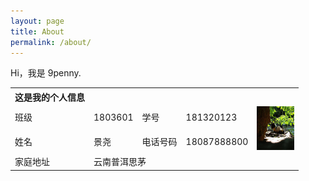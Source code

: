 ```yaml
---
layout: page
title: About
permalink: /about/
---
```


Hi，我是 9penny.

<table><th style="text-align: center;">这是我的个人信息</th><tr><td>班级</td><td>1803601</td><td>学号</td><td>181320123</td><td rowspan="2" colspan="4"><img src="https://raw.githubusercontent.com/9penny/Image-hosting/main/1602436836968.jpeg" alt="猫猫头" width="60" height="70"/></td></tr><tr><td>姓名</td><td>景尧</td><td>电话号码</td><td>18087888800</td></tr><tr><td>家庭地址</td><td colspan="4">云南普洱思茅</td></tr></table>

